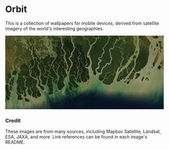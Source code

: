 # Orbit

This is a collection of wallpapers for mobile devices, derived from satellite imagery of the world's interesting geographies.

![Ganges River delta](screenshot.png)

### Credit

These images are from many sources, including Mapbox Satellite, Landsat, ESA, JAXA, and more. Link references can be found in each image's README.
